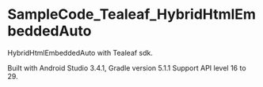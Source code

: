 # SampleCode_Tealeaf_HybridHtmlEmbeddedAuto
HybridHtmlEmbeddedAuto with Tealeaf sdk.

Built with Android Studio 3.4.1, Gradle version 5.1.1
Support API level 16 to 29.
